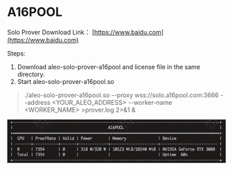 # A16POOL

Solo Prover Download Link： [https://www.baidu.com](https://www.baidu.com)

Steps:
1. Download aleo-solo-prover-a16pool and license file in the same directory.
2. Start aleo-solo-prover-a16pool.so
> ./aleo-solo-prover-a16pool.so --proxy wss://solo.a16pool.com:3666 --address <YOUR_ALEO_ADDRESS> --worker-name <WORKER_NAME> >prover.log 2>&1 &

![a16pool](/img/a16pool.png "a16pool")